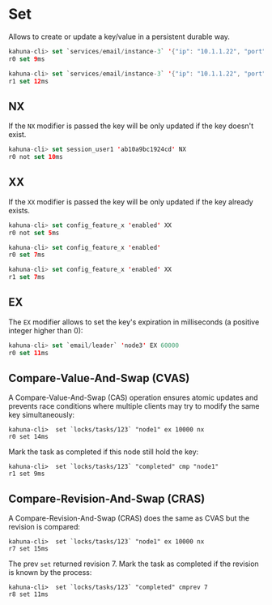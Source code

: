 
# Set

Allows to create or update a key/value in a persistent durable way.

```swift
kahuna-cli> set `services/email/instance-3` '{"ip": "10.1.1.22", "port": 9090}'
r0 set 9ms

kahuna-cli> set `services/email/instance-3` '{"ip": "10.1.1.22", "port": 9090}'
r1 set 12ms
```

## NX

If the `NX` modifier is passed the key will be only updated if the key doesn't exist.

```swift
kahuna-cli> set session_user1 'ab10a9bc1924cd' NX
r0 not set 10ms
```

## XX

If the `XX` modifier is passed the key will be only updated if the key already exists.

```swift
kahuna-cli> set config_feature_x 'enabled' XX
r0 not set 5ms

kahuna-cli> set config_feature_x 'enabled'
r0 set 7ms

kahuna-cli> set config_feature_x 'enabled' XX
r1 set 7ms
```

## EX

The `EX` modifier allows to set the key's expiration in milliseconds (a positive integer higher than 0):

```swift
kahuna-cli> set `email/leader` 'node3' EX 60000 
r0 set 11ms
```

## Compare-Value-And-Swap (CVAS)

A Compare-Value-And-Swap (CAS) operation ensures atomic updates and prevents race conditions where multiple clients may try to modify the same key simultaneously:

```visual-basic
kahuna-cli>  set `locks/tasks/123` "node1" ex 10000 nx
r0 set 14ms
```

Mark the task as completed if this node still hold the key:

```visual-basic
kahuna-cli>  set `locks/tasks/123` "completed" cmp "node1"
r1 set 9ms
```

## Compare-Revision-And-Swap (CRAS)

A Compare-Revision-And-Swap (CRAS) does the same as CVAS but the revision is compared:

```visual-basic
kahuna-cli>  set `locks/tasks/123` "node1" ex 10000 nx
r7 set 15ms
```

The prev `set` returned revision 7. Mark the task as completed if the revision is known by the process:

```visual-basic
kahuna-cli>  set `locks/tasks/123` "completed" cmprev 7
r8 set 11ms
```
